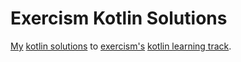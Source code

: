# Exercism Kotlin Solutions

[My](https://exercism.io/profiles/lotharschulz) [kotlin solutions](https://exercism.io/profiles/lotharschulz) to [exercism's](http://exercism.io/) [kotlin learning track](https://exercism.io/my/tracks/kotlin).
